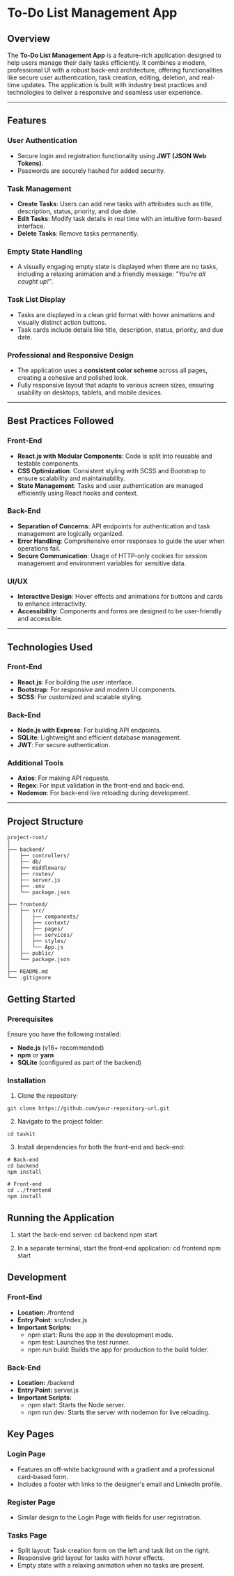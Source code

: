 # To-Do List Management App

## Overview
The **To-Do List Management App** is a feature-rich application designed to help users manage their daily tasks efficiently. It combines a modern, professional UI with a robust back-end architecture, offering functionalities like secure user authentication, task creation, editing, deletion, and real-time updates. The application is built with industry best practices and technologies to deliver a responsive and seamless user experience.

---

## Features

### User Authentication
- Secure login and registration functionality using **JWT (JSON Web Tokens)**.
- Passwords are securely hashed for added security.

### Task Management
- **Create Tasks**: Users can add new tasks with attributes such as title, description, status, priority, and due date.
- **Edit Tasks**: Modify task details in real time with an intuitive form-based interface.
- **Delete Tasks**: Remove tasks permanently.

### Empty State Handling
- A visually engaging empty state is displayed when there are no tasks, including a relaxing animation and a friendly message: *"You're all caught up!"*.

### Task List Display
- Tasks are displayed in a clean grid format with hover animations and visually distinct action buttons.
- Task cards include details like title, description, status, priority, and due date.

### Professional and Responsive Design
- The application uses a **consistent color scheme** across all pages, creating a cohesive and polished look.
- Fully responsive layout that adapts to various screen sizes, ensuring usability on desktops, tablets, and mobile devices.

---

## Best Practices Followed

### Front-End
- **React.js with Modular Components**: Code is split into reusable and testable components.
- **CSS Optimization**: Consistent styling with SCSS and Bootstrap to ensure scalability and maintainability.
- **State Management**: Tasks and user authentication are managed efficiently using React hooks and context.

### Back-End
- **Separation of Concerns**: API endpoints for authentication and task management are logically organized.
- **Error Handling**: Comprehensive error responses to guide the user when operations fail.
- **Secure Communication**: Usage of HTTP-only cookies for session management and environment variables for sensitive data.

### UI/UX
- **Interactive Design**: Hover effects and animations for buttons and cards to enhance interactivity.
- **Accessibility**: Components and forms are designed to be user-friendly and accessible.

---

## Technologies Used

### Front-End
- **React.js**: For building the user interface.
- **Bootstrap**: For responsive and modern UI components.
- **SCSS**: For customized and scalable styling.

### Back-End
- **Node.js with Express**: For building API endpoints.
- **SQLite**: Lightweight and efficient database management.
- **JWT**: For secure authentication.

### Additional Tools
- **Axios**: For making API requests.
- **Regex**: For input validation in the front-end and back-end.
- **Nodemon**: For back-end live reloading during development.



---

## Project Structure

```
project-root/
│
├── backend/
│   ├── controllers/
│   ├── db/
│   ├── middleware/
│   ├── routes/
│   ├── server.js
│   ├── .env
│   └── package.json
│
├── frontend/
│   ├── src/
│   │   ├── components/
│   │   ├── context/
│   │   ├── pages/
│   │   ├── services/
│   │   ├── styles/
│   │   └── App.js
│   ├── public/
│   └── package.json
│
├── README.md
└── .gitignore
```

## Getting Started

### Prerequisites
Ensure you have the following installed:
- **Node.js** (v16+ recommended)
- **npm** or **yarn**
- **SQLite** (configured as part of the backend)

### Installation

1. Clone the repository:
```
git clone https://github.com/your-repository-url.git
```

2. Navigate to the project folder:
```
cd taskit
```

3. Install dependencies for both the front-end and back-end:
```
# Back-end
cd backend
npm install

# Front-end
cd ../frontend
npm install
```

## Running the Application

1. start the back-end server:
cd backend
npm start

2. In a separate terminal, start the front-end application:
cd frontend
npm start


## Development

### Front-End
- **Location:** /frontend
- **Entry Point:** src/index.js
- **Important Scripts:**
  - npm start: Runs the app in the development mode.
  - npm test: Launches the test runner.
  - npm run build: Builds the app for production to the build folder.

### Back-End
- **Location:** /backend
- **Entry Point:** server.js
- **Important Scripts:**
  - npm start: Starts the Node server.
  - npm run dev: Starts the server with nodemon for live reloading.

## Key Pages
### Login Page
- Features an off-white background with a gradient and a professional card-based form.
- Includes a footer with links to the designer's email and LinkedIn profile.
### Register Page
- Similar design to the Login Page with fields for user registration.
### Tasks Page
- Split layout: Task creation form on the left and task list on the right.
- Responsive grid layout for tasks with hover effects.
- Empty state with a relaxing animation when no tasks are present.


